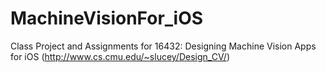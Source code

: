 # MachineVisionFor_iOS
Class Project and Assignments for 16432: Designing Machine Vision Apps for iOS (http://www.cs.cmu.edu/~slucey/Design_CV/)
